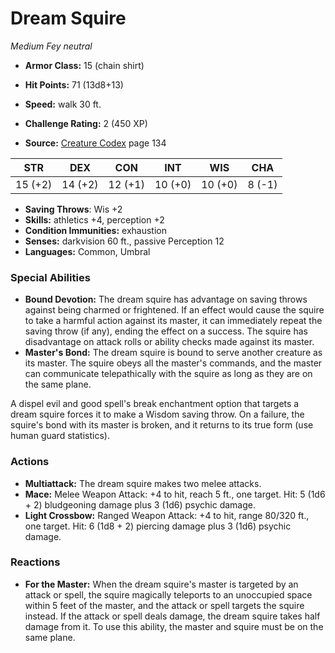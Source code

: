 # Dream Squire

*Medium* *Fey* *neutral*

- **Armor Class:** 15 (chain shirt)
- **Hit Points:** 71 (13d8+13)
- **Speed:** walk 30 ft.

- **Challenge Rating:** 2 (450 XP)
- **Source:** [Creature Codex](https://koboldpress.com/kpstore/product/creature-codex-for-5th-edition-dnd) page 134

| STR | DEX | CON | INT | WIS | CHA |
| --- | --- | --- | --- | --- | --- |
| 15 (+2) | 14 (+2) | 12 (+1) | 10 (+0) | 10 (+0) | 8 (-1) |

- **Saving Throws**: Wis +2
- **Skills:** athletics +4, perception +2
- **Condition Immunities:** exhaustion
- **Senses:** darkvision 60 ft., passive Perception 12
- **Languages:** Common, Umbral

### Special Abilities

- **Bound Devotion:** The dream squire has advantage on saving throws against being charmed or frightened. If an effect would cause the squire to take a harmful action against its master, it can immediately repeat the saving throw (if any), ending the effect on a success. The squire has disadvantage on attack rolls or ability checks made against its master.
- **Master's Bond:** The dream squire is bound to serve another creature as its master. The squire obeys all the master's commands, and the master can communicate telepathically with the squire as long as they are on the same plane. 

A dispel evil and good spell's break enchantment option that targets a dream squire forces it to make a Wisdom saving throw. On a failure, the squire's bond with its master is broken, and it returns to its true form (use human guard statistics).

### Actions

- **Multiattack:** The dream squire makes two melee attacks.
- **Mace:** Melee Weapon Attack: +4 to hit, reach 5 ft., one target. Hit: 5 (1d6 + 2) bludgeoning damage plus 3 (1d6) psychic damage.
- **Light Crossbow:** Ranged Weapon Attack: +4 to hit, range 80/320 ft., one target. Hit: 6 (1d8 + 2) piercing damage plus 3 (1d6) psychic damage.

### Reactions

- **For the Master:** When the dream squire's master is targeted by an attack or spell, the squire magically teleports to an unoccupied space within 5 feet of the master, and the attack or spell targets the squire instead. If the attack or spell deals damage, the dream squire takes half damage from it. To use this ability, the master and squire must be on the same plane.


